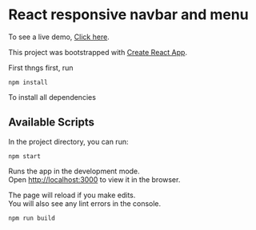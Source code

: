 # React responsive navbar and menu

To see a live demo, [Click here](https://react-responsive-menu.netlify.com).

This project was bootstrapped with [Create React App](https://github.com/facebook/create-react-app).

First thngs first, run

`npm install`

To install all dependencies

## Available Scripts

In the project directory, you can run:

```
npm start

```

Runs the app in the development mode.<br />
Open [http://localhost:3000](http://localhost:3000) to view it in the browser.

The page will reload if you make edits.<br />
You will also see any lint errors in the console.

```
npm run build

```

